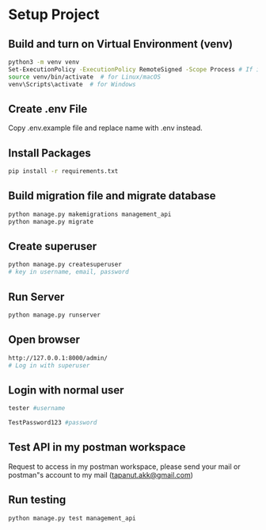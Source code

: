 # Setup Project
## Build and turn on Virtual Environment (venv)
```bash
python3 -m venv venv
Set-ExecutionPolicy -ExecutionPolicy RemoteSigned -Scope Process # If it ask you, please type Y. If you can't activate 
source venv/bin/activate  # for Linux/macOS
venv\Scripts\activate  # for Windows
```
## Create .env File
Copy .env.example file and replace name with .env instead.
## Install Packages
```bash
pip install -r requirements.txt
```
## Build migration file and migrate database
```bash
python manage.py makemigrations management_api
python manage.py migrate
```
## Create superuser
```bash
python manage.py createsuperuser
# key in username, email, password
```
## Run Server
```bash
python manage.py runserver
```
## Open browser
```bash
http://127.0.0.1:8000/admin/
# Log in with superuser
```
## Login with normal user
```bash
tester #username
```
```bash
TestPassword123 #password
```
## Test API in my postman workspace
Request to access in my postman workspace, please send your mail or postman"s account to my mail (tapanut.akk@gmail.com)
## Run testing
```bash
python manage.py test management_api
```
